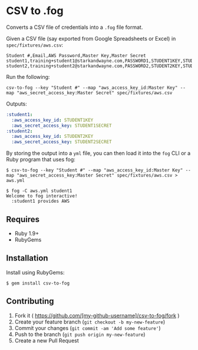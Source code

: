CSV to .fog
===========

Converts a CSV file of credentials into a `.fog` file format.

Given a CSV file (say exported from Google Spreadsheets or Excel) in `spec/fixtures/aws.csv`:

```csv
Student #,Email,AWS Password,Master Key,Master Secret
student1,training+student1@starkandwayne.com,PASSWORD1,STUDENT1KEY,STUDENT1SECRET
student2,training+student2@starkandwayne.com,PASSWORD2,STUDENT2KEY,STUDENT2SECRET
```

Run the following:

```
csv-to-fog --key "Student #" --map "aws_access_key_id:Master Key" --map "aws_secret_access_key:Master Secret" spec/fixtures/aws.csv
```

Outputs:

```yaml
:student1:
  :aws_access_key_id: STUDENT1KEY
  :aws_secret_access_key: STUDENT1SECRET
:student2:
  :aws_access_key_id: STUDENT2KEY
  :aws_secret_access_key: STUDENT2SECRET
```

By storing the output into a `yml` file, you can then load it into the `fog` CLI or a Ruby program that uses fog:

```
$ csv-to-fog --key "Student #" --map "aws_access_key_id:Master Key" --map "aws_secret_access_key:Master Secret" spec/fixtures/aws.csv > aws.yml

$ fog -C aws.yml student1
Welcome to fog interactive!
  :student1 provides AWS
```

Requires
--------

-	Ruby 1.9+
-	RubyGems

Installation
------------

Install using RubyGems:

```
$ gem install csv-to-fog
```

Contributing
------------

1.	Fork it ( https://github.com/[my-github-username]/csv-to-fog/fork )
2.	Create your feature branch (`git checkout -b my-new-feature`\)
3.	Commit your changes (`git commit -am 'Add some feature'`\)
4.	Push to the branch (`git push origin my-new-feature`\)
5.	Create a new Pull Request
